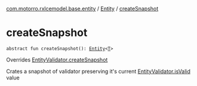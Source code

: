[com.motorro.rxlcemodel.base.entity](../index.md) / [Entity](index.md) / [createSnapshot](./create-snapshot.md)

# createSnapshot

`abstract fun createSnapshot(): `[`Entity`](index.md)`<`[`T`](index.md#T)`>`

Overrides [EntityValidator.createSnapshot](../-entity-validator/create-snapshot.md)

Crates a snapshot of validator preserving it's current [EntityValidator.isValid](../-entity-validator/is-valid.md) value


